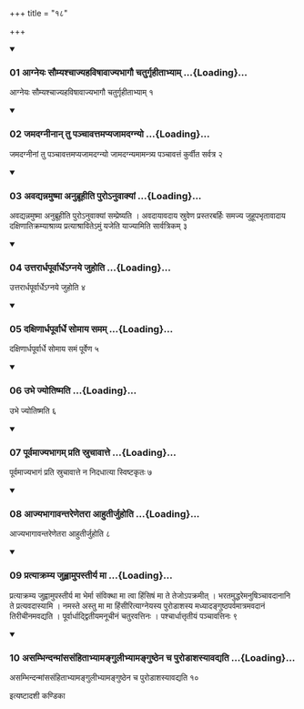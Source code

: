 +++
title = "१८"

+++

<div class="js_include" includetitle="true" newlevelforh1="3" unfilled="" url="/vedAH_yajuH/taittirIyam/sUtram/ApastambaH/shrautam/vishvAsa-prastutiH/02/18/01_AgneyaH_saumyashchAjyahaviShAvAjyabhAgau_chaturgRhItAbhyAm.md">
<details open><summary><h3>01 आग्नेयः सौम्यश्चाज्यहविषावाज्यभागौ चतुर्गृहीताभ्याम् ...{Loading}...</h3></summary>

आग्नेयः सौम्यश्चाज्यहविषावाज्यभागौ चतुर्गृहीताभ्याम् १
</details>
</div>


<div class="js_include" includetitle="true" newlevelforh1="3" unfilled="" url="/vedAH_yajuH/taittirIyam/sUtram/ApastambaH/shrautam/vishvAsa-prastutiH/02/18/02_jamadagnInAn_tu_panchAvattamapyajAmadagnyo.md">
<details open><summary><h3>02 जमदग्नीनान् तु पञ्चावत्तमप्यजामदग्न्यो ...{Loading}...</h3></summary>

जमदग्नीनां तु पञ्चावत्तमप्यजामदग्न्यो जामदग्न्यमामन्त्र्य पञ्चावत्तं कुर्वीत सर्वत्र २
</details>
</div>


<div class="js_include" includetitle="true" newlevelforh1="3" unfilled="" url="/vedAH_yajuH/taittirIyam/sUtram/ApastambaH/shrautam/vishvAsa-prastutiH/02/18/03_avadyannamuShmA_anubrUhIti_puro-nuvAkyAM.md">
<details open><summary><h3>03 अवद्यन्नमुष्मा अनुब्रूहीति पुरोऽनुवाक्यां ...{Loading}...</h3></summary>

अवद्यन्नमुष्मा अनुब्रूहीति पुरोऽनुवाक्यां सम्प्रेष्यति । अवदायावदाय स्रुवेण प्रस्तरबर्हिः समज्य जुहूपभृतावादाय दक्षिणातिक्रम्याश्राव्य प्रत्याश्रावितेऽमुं यजेति याज्यामिति सार्वत्रिकम् ३
</details>
</div>


<div class="js_include" includetitle="true" newlevelforh1="3" unfilled="" url="/vedAH_yajuH/taittirIyam/sUtram/ApastambaH/shrautam/vishvAsa-prastutiH/02/18/04_uttarArdhapUrvArdhe-gnaye_juhoti.md">
<details open><summary><h3>04 उत्तरार्धपूर्वार्धेऽग्नये जुहोति ...{Loading}...</h3></summary>

उत्तरार्धपूर्वार्धेऽग्नये जुहोति ४
</details>
</div>


<div class="js_include" includetitle="true" newlevelforh1="3" unfilled="" url="/vedAH_yajuH/taittirIyam/sUtram/ApastambaH/shrautam/vishvAsa-prastutiH/02/18/05_daxiNArdhapUrvArdhe_somAya_samam.md">
<details open><summary><h3>05 दक्षिणार्धपूर्वार्धे सोमाय समम् ...{Loading}...</h3></summary>

दक्षिणार्धपूर्वार्धे सोमाय समं पूर्वेण ५
</details>
</div>


<div class="js_include" includetitle="true" newlevelforh1="3" unfilled="" url="/vedAH_yajuH/taittirIyam/sUtram/ApastambaH/shrautam/vishvAsa-prastutiH/02/18/06_ubhe_jyotiShmati.md">
<details open><summary><h3>06 उभे ज्योतिष्मति ...{Loading}...</h3></summary>

उभे ज्योतिष्मति ६
</details>
</div>


<div class="js_include" includetitle="true" newlevelforh1="3" unfilled="" url="/vedAH_yajuH/taittirIyam/sUtram/ApastambaH/shrautam/vishvAsa-prastutiH/02/18/07_pUrvamAjyabhAgam_prati_sruchAvAtte.md">
<details open><summary><h3>07 पूर्वमाज्यभागम् प्रति स्रुचावात्ते ...{Loading}...</h3></summary>

पूर्वमाज्यभागं प्रति स्रुचावात्ते न निदधात्या स्विष्टकृतः ७
</details>
</div>


<div class="js_include" includetitle="true" newlevelforh1="3" unfilled="" url="/vedAH_yajuH/taittirIyam/sUtram/ApastambaH/shrautam/vishvAsa-prastutiH/02/18/08_AjyabhAgAvantareNetarA_AhutIrjuhoti.md">
<details open><summary><h3>08 आज्यभागावन्तरेणेतरा आहुतीर्जुहोति ...{Loading}...</h3></summary>

आज्यभागावन्तरेणेतरा आहुतीर्जुहोति ८
</details>
</div>


<div class="js_include" includetitle="true" newlevelforh1="3" unfilled="" url="/vedAH_yajuH/taittirIyam/sUtram/ApastambaH/shrautam/vishvAsa-prastutiH/02/18/09_pratyAkramya_juhvAmupastIrya_mA.md">
<details open><summary><h3>09 प्रत्याक्रम्य जुह्वामुपस्तीर्य मा ...{Loading}...</h3></summary>

प्रत्याक्रम्य जुह्वामुपस्तीर्य मा भेर्मा संविक्था मा त्वा हिंसिषं मा ते तेजोऽपक्रमीत् । भरतमुद्धरेमनुषिञ्चावदानानि ते प्रत्यवदास्यामि । नमस्ते अस्तु मा मा हिंसीरित्याग्नेयस्य पुरोडाशस्य मध्यादङ्गुष्ठपर्वमात्रमवदानं तिरीचीनमवद्यति । पूर्वार्धाद्द्वितीयमनूचीनं चतुरवत्तिनः । पश्चार्धात्तृतीयं पञ्चावत्तिनः ९
</details>
</div>


<div class="js_include" includetitle="true" newlevelforh1="3" unfilled="" url="/vedAH_yajuH/taittirIyam/sUtram/ApastambaH/shrautam/vishvAsa-prastutiH/02/18/10_asambhindanmAMsasaMhitAbhyAmangulIbhyAmanguShThena_cha_puroDAshasyAvadyati.md">
<details open><summary><h3>10 असम्भिन्दन्मांससंहिताभ्यामङ्गुलीभ्यामङ्गुष्ठेन च पुरोडाशस्यावद्यति ...{Loading}...</h3></summary>

असम्भिन्दन्मांससंहिताभ्यामङ्गुलीभ्यामङ्गुष्ठेन च पुरोडाशस्यावद्यति १०
</details>
</div>



  
इत्यष्टादशी कण्डिका 
